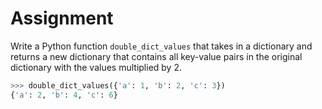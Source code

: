 # Assignment

Write a Python function `double_dict_values` that takes in a dictionary and returns a new dictionary that contains all key-value pairs in the original dictionary with the values multiplied by 2.

```python
>>> double_dict_values({'a': 1, 'b': 2, 'c': 3})
{'a': 2, 'b': 4, 'c': 6}
```
